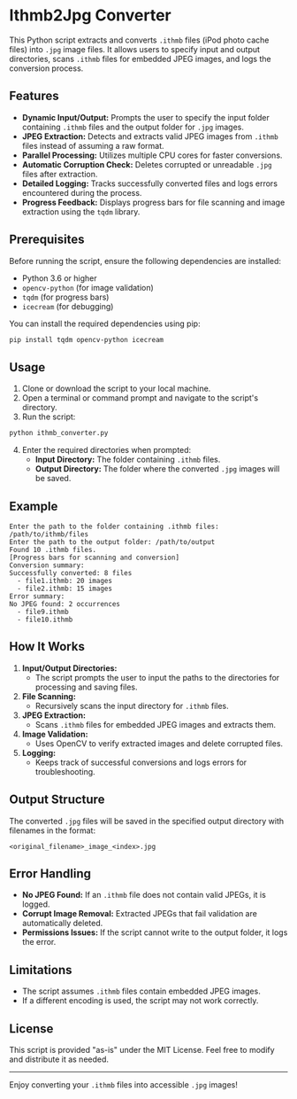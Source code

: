 # Ithmb2Jpg Converter

This Python script extracts and converts `.ithmb` files (iPod photo cache files) into `.jpg` image files. It allows users to specify input and output directories, scans `.ithmb` files for embedded JPEG images, and logs the conversion process.

## Features

- **Dynamic Input/Output:** Prompts the user to specify the input folder containing `.ithmb` files and the output folder for `.jpg` images.
- **JPEG Extraction:** Detects and extracts valid JPEG images from `.ithmb` files instead of assuming a raw format.
- **Parallel Processing:** Utilizes multiple CPU cores for faster conversions.
- **Automatic Corruption Check:** Deletes corrupted or unreadable `.jpg` files after extraction.
- **Detailed Logging:** Tracks successfully converted files and logs errors encountered during the process.
- **Progress Feedback:** Displays progress bars for file scanning and image extraction using the `tqdm` library.

## Prerequisites

Before running the script, ensure the following dependencies are installed:

- Python 3.6 or higher
- `opencv-python` (for image validation)
- `tqdm` (for progress bars)
- `icecream` (for debugging)

You can install the required dependencies using pip:

```bash
pip install tqdm opencv-python icecream
```

## Usage

1. Clone or download the script to your local machine.
2. Open a terminal or command prompt and navigate to the script's directory.
3. Run the script:

```bash
python ithmb_converter.py
```

4. Enter the required directories when prompted:
    - **Input Directory:** The folder containing `.ithmb` files.
    - **Output Directory:** The folder where the converted `.jpg` images will be saved.

## Example

```text
Enter the path to the folder containing .ithmb files: /path/to/ithmb/files
Enter the path to the output folder: /path/to/output
Found 10 .ithmb files.
[Progress bars for scanning and conversion]
Conversion summary:
Successfully converted: 8 files
  - file1.ithmb: 20 images
  - file2.ithmb: 15 images
Error summary:
No JPEG found: 2 occurrences
  - file9.ithmb
  - file10.ithmb
```

## How It Works

1. **Input/Output Directories:**
   - The script prompts the user to input the paths to the directories for processing and saving files.
2. **File Scanning:**
   - Recursively scans the input directory for `.ithmb` files.
3. **JPEG Extraction:**
   - Scans `.ithmb` files for embedded JPEG images and extracts them.
4. **Image Validation:**
   - Uses OpenCV to verify extracted images and delete corrupted files.
5. **Logging:**
   - Keeps track of successful conversions and logs errors for troubleshooting.

## Output Structure

The converted `.jpg` files will be saved in the specified output directory with filenames in the format:

```
<original_filename>_image_<index>.jpg
```

## Error Handling

- **No JPEG Found:** If an `.ithmb` file does not contain valid JPEGs, it is logged.
- **Corrupt Image Removal:** Extracted JPEGs that fail validation are automatically deleted.
- **Permissions Issues:** If the script cannot write to the output folder, it logs the error.

## Limitations

- The script assumes `.ithmb` files contain embedded JPEG images.
- If a different encoding is used, the script may not work correctly.

## License

This script is provided "as-is" under the MIT License. Feel free to modify and distribute it as needed.

---

Enjoy converting your `.ithmb` files into accessible `.jpg` images!

